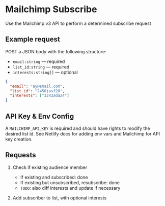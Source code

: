 # Mailchimp Subscribe

Use the Mailchimp v3 API to perform a determined subscribe request

## Example request

POST a JSON body with the following structure:

- `email:string` — required
- `list_id:string` — required
- `interests:string[]` — optional

```json
{
  "email": "ay@email.com",
  "list_id": "2450jasf28",
  "interests": ["3242ada24"]
}
```

## API Key & Env Config

A `MAILCHIMP_API_KEY` is required and should have rights to modify the desired list id. See Netlify docs for adding env vars and Mailchimp for API key creation.

## Requests

1. Check if existing audience member

   - If existing and subscribed: done
   - If existing but unsubscribed, resubscribe: done
   - `TODO`: also diff interests and update if necessary

1. Add subscriber to list, with optional interests
